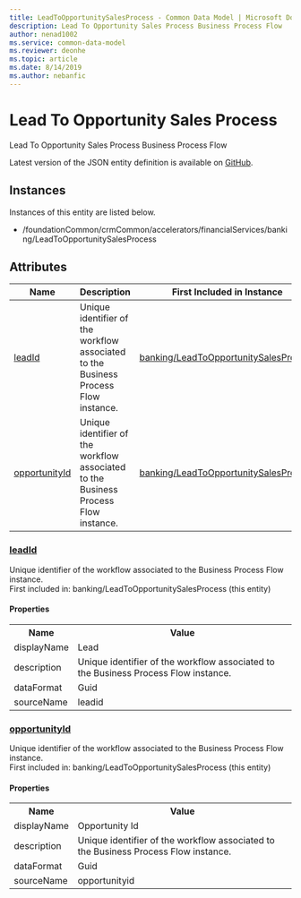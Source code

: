 ```yaml
---
title: LeadToOpportunitySalesProcess - Common Data Model | Microsoft Docs
description: Lead To Opportunity Sales Process Business Process Flow
author: nenad1002
ms.service: common-data-model
ms.reviewer: deonhe
ms.topic: article
ms.date: 8/14/2019
ms.author: nebanfic
---
```


# Lead To Opportunity Sales Process

Lead To Opportunity Sales Process Business Process Flow  
  
 Latest version of the JSON entity definition is available on <a href="https://github.com/Microsoft/CDM/tree/master/schemaDocuments/core/applicationCommon/foundationCommon/crmCommon/accelerators/financialServices/banking/LeadToOpportunitySalesProcess.cdm.json" target="_blank">GitHub</a>.  

## Instances

Instances of this entity are listed below.  

- /foundationCommon/crmCommon/accelerators/financialServices/banking/LeadToOpportunitySalesProcess  

## Attributes

|Name|Description|First Included in Instance|
|---|---|---|
|[leadId](#leadId)|Unique identifier of the workflow associated to the Business Process Flow instance.|<a href="LeadToOpportunitySalesProcess.md" target="_blank">banking/LeadToOpportunitySalesProcess</a>|
|[opportunityId](#opportunityId)|Unique identifier of the workflow associated to the Business Process Flow instance.|<a href="LeadToOpportunitySalesProcess.md" target="_blank">banking/LeadToOpportunitySalesProcess</a>|

### <a href=#leadId name="leadId">leadId</a>

Unique identifier of the workflow associated to the Business Process Flow instance.  
First included in: banking/LeadToOpportunitySalesProcess (this entity)  

#### Properties

<table><tr><th>Name</th><th>Value</th></tr><tr><td>displayName</td><td>Lead</td></tr><tr><td>description</td><td>Unique identifier of the workflow associated to the Business Process Flow instance.</td></tr><tr><td>dataFormat</td><td>Guid</td></tr><tr><td>sourceName</td><td>leadid</td></tr></table>

### <a href=#opportunityId name="opportunityId">opportunityId</a>

Unique identifier of the workflow associated to the Business Process Flow instance.  
First included in: banking/LeadToOpportunitySalesProcess (this entity)  

#### Properties

<table><tr><th>Name</th><th>Value</th></tr><tr><td>displayName</td><td>Opportunity Id</td></tr><tr><td>description</td><td>Unique identifier of the workflow associated to the Business Process Flow instance.</td></tr><tr><td>dataFormat</td><td>Guid</td></tr><tr><td>sourceName</td><td>opportunityid</td></tr></table>
